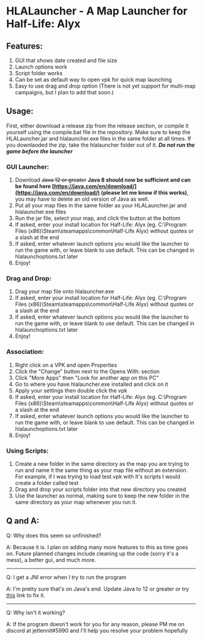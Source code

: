 # HLALauncher - A Map Launcher for Half-Life: Alyx

## Features\:

1. GUI that shows date created and file size
2. Launch options work
3. Script folder works
4. Can be set as default way to open vpk for quick map launching
5. Easy to use drag and drop option
(There is not yet support for multi-map campaigns, but I plan to add that soon.)

## Usage\:

First, either download a release zip from the release section, or compile it yourself using the compile.bat file in the repository. Make sure to keep the HLALauncher.jar and hlalauncher.exe files in the same folder at all times. If you downlaoded the zip, take the hlalauncher folder out of it. ***Do not run the game before the launcher***

### GUI Launcher\:

1. Download ~~Java 12 or greater~~ **Java 8 should now be sufficient and can be found here [https://java.com/en/download/](https://java.com/en/download/) (please let me know if this works)**, you may have to delete an old version of Java as well.
2. Put all your map files in the same folder as your HLALauncher.jar and hlalauncher.exe files
3. Run the jar file, select your map, and click the button at the bottom
4. If asked, enter your install location for Half-Life: Alyx (eg. C:\Program Files (x86)\Steam\steamapps\common\Half-Life Alyx) without quotes or a slash at the end
5. If asked, enter whatever launch options you would like the launcher to run the game with, or leave blank to use default. This can be changed in hlalaunchoptions.txt later
6. Enjoy!

### Drag and Drop\:

1. Drag your map file onto hlalauncher.exe
2. If asked, enter your install location for Half-Life: Alyx (eg. C:\Program Files (x86)\Steam\steamapps\common\Half-Life Alyx) without quotes or a slash at the end
3. If asked, enter whatever launch options you would like the launcher to run the game with, or leave blank to use default. This can be changed in hlalaunchoptions.txt later
4. Enjoy!

### Association\:

1. Right click on a VPK and open Properties
2. Click the "Change" button next to the Opens With: section
3. Click "More Apps" then "Look for another app on this PC"
4. Go to where you have hlalauncher.exe installed and click on it
5. Apply your settings then double click the vpk
6. If asked, enter your install location for Half-Life: Alyx (eg. C:\Program Files (x86)\Steam\steamapps\common\Half-Life Alyx) without quotes or a slash at the end
7. If asked, enter whatever launch options you would like the launcher to run the game with, or leave blank to use default. This can be changed in hlalaunchoptions.txt later
8. Enjoy!

### Using Scripts\:

1. Create a new folder in the same directory as the map you are trying to run and name it the same thing as your map file without an extension. For example, if I was trying to load test.vpk with it's scripts I would create a folder called test
2. Drag and drop your scripts folder into that new directory you created
3. Use the launcher as normal, making sure to keep the new folder in the same directory as your map whenever you run it.

## Q and A\:
Q\: Why does this seem so unfinished?

A\: Because it is. I plan on adding many more features to this as time goes on. Future planned changes include cleaning up the code (sorry it's a mess), a better gui, and much more.

---

Q\: I get a JNI error when I try to run the program

A\: I'm pretty sure that's on Java's end. Update Java to 12 or greater or try [this](https://stackoverflow.com/a/57796364) link to fix it.

---

Q\: Why isn't it working?

A\: If the program doesn't work for you for any reason, please PM me on discord at jetlennit#5990 and I'll help you resolve your problem hopefully
